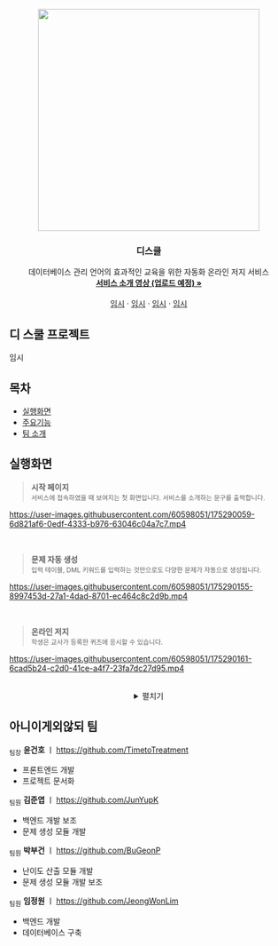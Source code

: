 <p align="center">
  <img width="400px" src="https://user-images.githubusercontent.com/60598051/175282199-94a7e6aa-87e0-443d-9f6d-160dc8d8919e.png">
</p>

<h3 align="center">디스쿨</h3>

<p align="center">
  데이터베이스 관리 언어의 효과적인 교육을 위한 자동화 온라인 저지 서비스
  <br>
  <a href=""><strong>서비스 소개 영상 (업로드 예정) »</strong></a>
  <br>
  <br>
  <a href="">임시</a>
  ·
  <a href="">임시</a>
  ·
  <a href="">임시</a>
  ·
  <a href="">임시</a>
</p>


## 디 스쿨 프로젝트

임시


## 목차

- [실행화면](#실행화면)
- [주요기능](#주요기능)
- [팀 소개](#아니이게외않되-팀)


## 실행화면

> **시작 페이지**  
> <sub>서비스에 접속하였을 때 보여지는 첫 화면입니다. 서비스를 소개하는 문구를 출력합니다.</sub>  

https://user-images.githubusercontent.com/60598051/175290059-6d821af6-0edf-4333-b976-63046c04a7c7.mp4

<br>

<!--
![image](https://user-images.githubusercontent.com/60598051/175280041-9e9916d6-ec69-4666-8da3-b180fc23627c.png)
-->

> **문제 자동 생성**  
> <sub>입력 테이블, DML 키워드를 입력하는 것만으로도 다양한 문제가 자동으로 생성됩니다.</sub> 

https://user-images.githubusercontent.com/60598051/175290155-8997453d-27a1-4dad-8701-ec464c8c2d9b.mp4

<br>

<!--
![image](https://user-images.githubusercontent.com/60598051/175279310-d5550607-f255-41e8-bdb8-245d3775fe99.png)
-->

> **온라인 저지**  
> <sub>학생은 교사가 등록한 퀴즈에 응시할 수 있습니다.</sub>  

https://user-images.githubusercontent.com/60598051/175290161-6cad5b24-c2d0-41ce-a4f7-23fa7dc27d95.mp4

<br>

<!--
![image](https://user-images.githubusercontent.com/60598051/175279566-c6498670-4ae1-4c24-bd21-c8e6232a9df2.png)
-->

<details align="center">
  <summary>펼치기</summary>
</details>


## 아니이게외않되 팀

<sub>팀장</sub> **윤건호** ㅣ <https://github.com/TimetoTreatment>

- 프론트엔드 개발
- 프로젝트 문서화

<sub>팀원</sub> **김준엽** ㅣ <https://github.com/JunYupK>

- 백엔드 개발 보조
- 문제 생성 모듈 개발

<sub>팀원</sub> **박부건** ㅣ <https://github.com/BuGeonP>

- 난이도 산출 모듈 개발
- 문제 생성 모듈 개발 보조

<sub>팀원</sub> **임정원** ㅣ <https://github.com/JeongWonLim>

- 백엔드 개발
- 데이터베이스 구축
